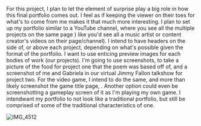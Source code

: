   For this project, I plan to let the element of surprise play a big role in how this final portfolio comes out. I feel as if keeping the viewer on their toes for what's to come from me makes it that much more interesting. I plan to set up my portfolio similar to a YouTube channel, where you see all the multiple projects on the same page ) like you'd see all a music artist or content creator's videos on their page/channel). I intend to have headers on the side of, or above each project, depending on what's possible given the format of the portfolio. I want to use enticing preview images for each bodies of work (our projects). I'm going to use screenshots, to take a picture of the food for project one that the poem was based off of, and a screenshot of me and Gabriela in our virtual Jimmy Fallon talkshow for project two. For the video game, I intend to do the same, and more than likely screenshot the game title page, . Another option could even be screenshotting a gameplay screen of it as I'm playing my own game. I intendwant my portfolio to not look like a traditional portfolio, but still be comprised of some of the traditional characteristics of one. 

![IMG_4512](https://user-images.githubusercontent.com/97651654/162376933-98e04059-b02f-4eb2-967c-96c3ea074cbb.jpg)

